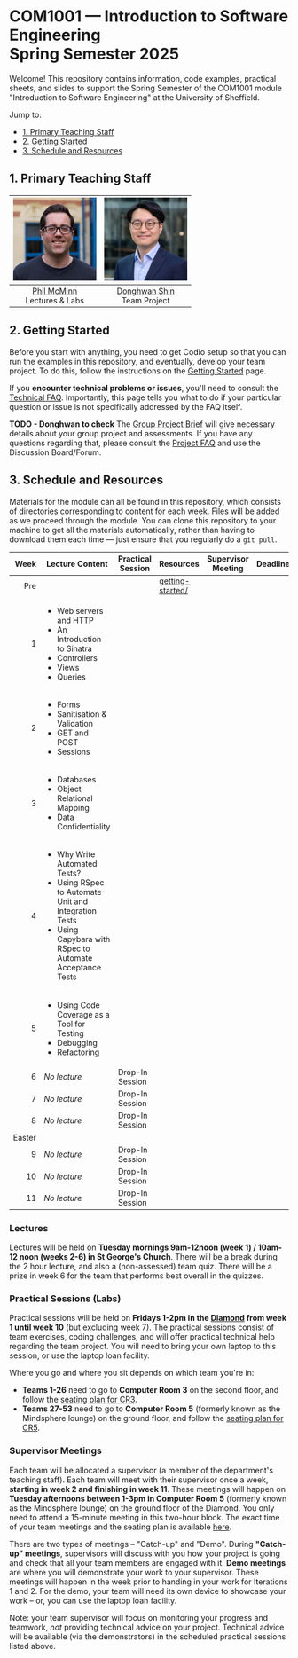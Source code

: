 # COM1001 &mdash; Introduction to Software Engineering <br /> Spring Semester 2025

Welcome! This repository contains information, code examples, practical sheets, and slides to support the Spring Semester of the COM1001 module "Introduction to Software Engineering" at the University of Sheffield.

Jump to:
* [1. Primary Teaching Staff](#1-primary-teaching-staff)
* [2. Getting Started](#2-getting-started)
* [3. Schedule and Resources](#3-schedule-and-resources)

## 1. Primary Teaching Staff

  |<img src="./misc/phil.jpg" width="150"/> | <img src="./misc/donghwan.jpg" width="150"/>|
  |:----------------------------------------:|:--------------------------------------------:|
  | [Phil McMinn](https://philmcminn.com) <br /> Lectures & Labs | [Donghwan Shin](https://www.dshin.info) <br /> Team Project |

## 2. Getting Started

Before you start with anything, you need to get Codio setup so that you can  run the examples in this repository, and eventually, develop your team project. To do this, follow the instructions on the [Getting Started](./getting-started/README.md) page.

If you **encounter technical problems or issues**, you'll need to consult the [Technical FAQ](technical-FAQ.md). Importantly, this page tells you what to do if your particular question or issue is not specifically addressed by the FAQ itself.

**TODO - Donghwan to check**
The [Group Project Brief](Spring-Project-Brief.md) will give necessary details about your group project and assessments. If you have any questions regarding that, please consult the [Project FAQ](https://github.com/UoS-COM1001/com1001-2024/blob/main/project-FAQ.md) and use the Discussion Board/Forum.

## 3. Schedule and Resources

Materials for the module can all be found in this repository, which consists of directories corresponding to content for each week. Files will be added as we proceed through the module. You can clone this repository to your machine to get all the materials automatically, rather than having to download them each time &mdash; just ensure that you regularly do a `git pull`.

| Week | Lecture Content | Practical Session | Resources | Supervisor Meeting | Deadline |
|-:|-|-|-|-|-|
|Pre   | | | [getting-started/](./getting-started/) |
|1     | <ul><li>Web servers and HTTP</li><li>An Introduction to Sinatra</li><li>Controllers</li><li>Views</li><li>Queries</li></ul>| | |  | |
|2     | <ul><li>Forms</li><li>Sanitisation & Validation</li><li>GET and POST</li><li>Sessions</li></ul> | | | | |
|3     | <ul><li>Databases</li><li>Object Relational Mapping</li><li>Data Confidentiality</ul> | | |  | |
|4     | <ul><li>Why Write Automated Tests?</li><li>Using RSpec to Automate Unit and Integration Tests</li><li>Using Capybara with RSpec to Automate Acceptance Tests</li></ul> |  | |  | |
|5     | <ul><li>Using Code Coverage as a Tool for Testing</li><li>Debugging</li><li>Refactoring</li></ul> | | | |
|6     | *No lecture* | Drop-In Session | | | |
|7     | *No lecture* | Drop-In Session | | | |
|8     | *No lecture* | Drop-In Session | | | |
|Easter|
|9     | *No lecture* | Drop-In Session | | | |
|10    | *No lecture* | Drop-In Session | | | |
|11    | *No lecture* | Drop-In Session | | |  |

### Lectures

Lectures will be held on **Tuesday mornings 9am-12noon (week 1) / 10am-12 noon (weeks 2-6) in St George's Church**. There will be a break during the 2 hour lecture, and also a (non-assessed) team quiz. There will be a prize in week 6 for the team that performs best overall in the quizzes.

### Practical Sessions (Labs)

Practical sessions will be held on **Fridays 1-2pm in the [Diamond](https://www.sheffield.ac.uk/engineering/diamond-engineering/floor-plans) from week 1 until week 10** (but excluding week 7). The practical sessions consist of team exercises, coding challenges, and will offer practical technical help regarding the team project. You will need to bring your own laptop to this session, or use the laptop loan facility.

Where you go and where you sit depends on which team you're in:

* **Teams 1-26** need to go to **Computer Room 3** on the second floor, and follow the [seating plan for CR3](misc/CR3-seating-plan.pdf).
* **Teams 27-53** need to go to **Computer Room 5** (formerly known as the Mindsphere lounge) on the ground floor, and follow the [seating plan for CR5](misc/CR5-seating-plan.pdf).

### Supervisor Meetings

Each team will be allocated a supervisor (a member of the department's teaching staff). Each team will meet with their supervisor once a week, **starting in week 2 and finishing in week 11**. These meetings will happen on **Tuesday afternoons between 1-3pm in Computer Room 5** (formerly known as the Mindsphere lounge) on the ground floor of the Diamond. You only need to attend a 15-minute meeting in this two-hour block. The exact time of your team meetings and the seating plan is available [here](misc/CR5-seating-plan-supervisor-meeting.pdf).

There are two types of meetings – "Catch-up" and "Demo". During **"Catch-up" meetings**, supervisors will discuss with you how your project is going and check that all your team members are engaged with it. **Demo meetings** are where you will demonstrate your work to your supervisor. These meetings will happen in the week prior to handing in your work for Iterations 1 and 2. For the demo, your team will need its own device to showcase your work – or, you can use the laptop loan facility.

Note: your team supervisor will focus on monitoring your progress and teamwork, *not* providing technical advice on your project. Technical advice will be available (via the demonstrators) in the scheduled practical sessions listed above.

